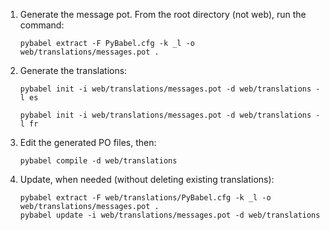 1. Generate the message pot. From the root directory (not web), run the command:

   ```
   pybabel extract -F PyBabel.cfg -k _l -o web/translations/messages.pot .
   ```

2. Generate the translations:

   ```
   pybabel init -i web/translations/messages.pot -d web/translations -l es
   ```

   ```
   pybabel init -i web/translations/messages.pot -d web/translations -l fr
   ```

3. Edit the generated PO files, then:

   ```
   pybabel compile -d web/translations
   ```

4. Update, when needed (without deleting existing translations):

   ```
   pybabel extract -F web/translations/PyBabel.cfg -k _l -o web/translations/messages.pot .
   pybabel update -i web/translations/messages.pot -d web/translations
   ```
